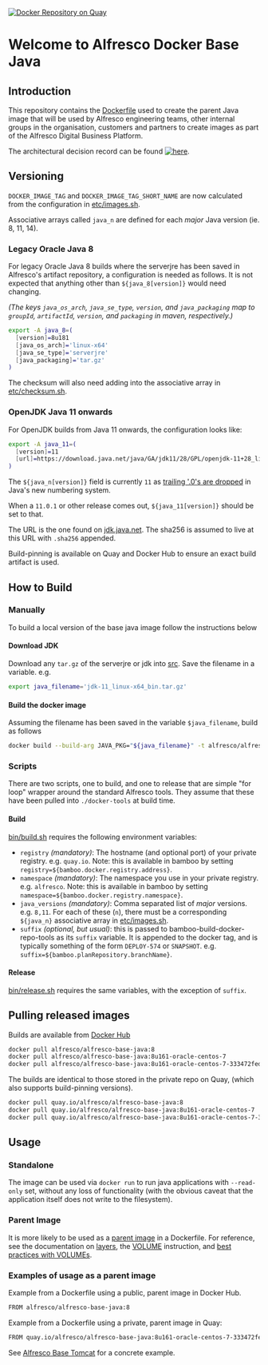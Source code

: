 <!-- markdownlint-disable MD013 MD041 -->
[![Docker Repository on Quay](https://quay.io/repository/alfresco/alfresco-base-java/status?token=7b035610-24b5-4ed7-a95f-6e812628cd8e "Docker Repository on Quay")](https://quay.io/repository/alfresco/alfresco-base-java)

# Welcome to Alfresco Docker Base Java

## Introduction

This repository contains the [Dockerfile](src/Dockerfile) used to create the parent Java image that
will be used by Alfresco engineering teams, other internal groups in the
organisation, customers and partners to create images as part of the Alfresco
Digital Business Platform.

The architectural decision record can be found [![here](https://img.shields.io/badge/Anaxes%20ADR%205--green.svg?longCache=true&style=plastic)](https://github.com/Alfresco/alfresco-anaxes-shipyard/blob/master/docs/adrs/0005-base-java-docker-image-composition.md).

## Versioning

`DOCKER_IMAGE_TAG` and `DOCKER_IMAGE_TAG_SHORT_NAME` are now calculated from the configuration in
[etc/images.sh](etc/images.sh).

Associative arrays called `java_n` are defined for each *major* Java version (ie. 8, 11, 14).

### Legacy Oracle Java 8

For legacy Oracle Java 8
builds where the serverjre has been saved in Alfresco's artifact repository, a configuration is
needed as follows. It is not expected that anything other than `${java_8[version]}` would need changing.

_(The keys `java_os_arch`, `java_se_type`, `version`, and `java_packaging` map to `groupId`, `artifactId`,
`version`, and `packaging` in maven, respectively.)_

```bash
export -A java_8=(
  [version]=8u181
  [java_os_arch]='linux-x64'
  [java_se_type]='serverjre'
  [java_packaging]='tar.gz'
)
```

The checksum will also need adding into the associative array in [etc/checksum.sh](etc/checksum.sh).

### OpenJDK Java 11 onwards

For OpenJDK builds from Java 11 onwards, the configuration looks like:

```bash
export -A java_11=(
  [version]=11
  [url]=https://download.java.net/java/GA/jdk11/28/GPL/openjdk-11+28_linux-x64_bin.tar.gz
)
```

The `${java_n[version]}` field is currently `11` as 
[trailing '.0's are dropped](https://docs.oracle.com/en/java/javase/11/install/version-string-format.html)
in Java's new numbering system.

When a `11.0.1` or other release comes out, `${java_11[version]}` should be set to that.

The URL is the one found on [jdk.java.net](http://jdk.java.net/11/). The sha256 is assumed to live at this URL
with `.sha256` appended.

Build-pinning is available on Quay and Docker Hub to ensure an exact build artifact is used.

## How to Build

### Manually

To build a local version of the base java image follow the instructions below

#### Download JDK

Download any `tar.gz` of the serverjre or jdk into [src](src). Save the filename in
a variable. e.g.

```bash
export java_filename='jdk-11_linux-x64_bin.tar.gz'
```

#### Build the docker image

Assuming the filename has been saved in the variable `$java_filename`, build as follows

```bash
docker build --build-arg JAVA_PKG="${java_filename}" -t alfresco/alfresco-base-java src
```

### Scripts

There are two scripts, one to build, and one to release that are simple "for loop" wrapper around the standard Alfresco tools.
They assume that these have been pulled into `./docker-tools` at build time.

#### Build

[bin/build.sh](bin/build.sh) requires the following environment variables:

* `registry` _(mandatory)_: The hostname (and optional port) of your private registry. e.g. `quay.io`. Note: this is available in bamboo by setting `registry=${bamboo.docker.registry.address}`.
* `namespace` _(mandatory)_: The namespace you use in your private registry. e.g. `alfresco`. Note: this is available in bamboo by setting `namespace=${bamboo.docker.registry.namespace}`.
* `java_versions` _(mandatory)_: Comma separated list of *major* versions. e.g. `8,11`. For each of these (`n`), there must be a corresponding `${java_n}` associative array in [etc/images.sh](etc/images.sh).
* `suffix` _(optional, but usual)_: this is passed to bamboo-build-docker-repo-tools as its `suffix` variable. It is appended to the docker tag, and is typically something of the form `DEPLOY-574` or `SNAPSHOT`. e.g. `suffix=${bamboo.planRepository.branchName}`.

#### Release

[bin/release.sh](bin/release.sh) requires the same variables, with the exception of `suffix`.

## Pulling released images

Builds are available from
[Docker Hub](https://hub.docker.com/r/alfresco/alfresco-base-java)

```bash
docker pull alfresco/alfresco-base-java:8
docker pull alfresco/alfresco-base-java:8u161-oracle-centos-7
docker pull alfresco/alfresco-base-java:8u161-oracle-centos-7-333472fed423
```

The builds are identical to those stored in the private repo on Quay,
(which also supports build-pinning versions).

```bash
docker pull quay.io/alfresco/alfresco-base-java:8
docker pull quay.io/alfresco/alfresco-base-java:8u161-oracle-centos-7
docker pull quay.io/alfresco/alfresco-base-java:8u161-oracle-centos-7-333472fed423
```

## Usage

### Standalone

The image can be used via `docker run` to run java applications
with `--read-only` set, without any loss of functionality (with the
obvious caveat that the application itself does not write to the filesystem).

### Parent Image

It is more likely to be used as a
[parent image](https://docs.docker.com/glossary/?term=parent%20image)
in a Dockerfile.
For reference, see the documentation on
[layers](https://docs.docker.com/storage/storagedriver/#container-and-layers),
the
[VOLUME](https://docs.docker.com/engine/reference/builder/#volume)
instruction, and
[best practices with VOLUMEs](https://docs.docker.com/develop/develop-images/dockerfile_best-practices/#volume).

### Examples of usage as a parent image

Example from a Dockerfile using a public, parent image in Docker Hub.

```bash
FROM alfresco/alfresco-base-java:8
```

Example from a Dockerfile using a private, parent image in Quay:

```bash
FROM quay.io/alfresco/alfresco-base-java:8u161-oracle-centos-7-333472fed423
```

See [Alfresco Base Tomcat](https://github.com/Alfresco/alfresco-docker-base-tomcat/blob/master/Dockerfile)
for a concrete example.